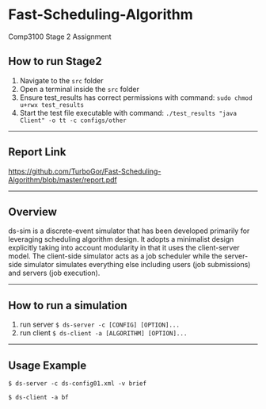 # Fast-Scheduling-Algorithm

Comp3100 Stage 2 Assignment

## How to run Stage2
1. Navigate to the `src` folder
2. Open a terminal inside the `src` folder
3. Ensure test_results has correct permissions with command: `sudo chmod u+rwx test_results`
4. Start the test file executable with command: `./test_results "java Client" -o tt -c configs/other`

---

## Report Link
https://github.com/TurboGor/Fast-Scheduling-Algorithm/blob/master/report.pdf

---

## Overview
ds-sim is a discrete-event simulator that has been developed primarily for leveraging scheduling algorithm design. It adopts a minimalist design explicitly taking into account modularity in that it uses the client-server model. The client-side simulator acts as a job scheduler while the server-side simulator simulates everything else including users (job submissions) and servers (job execution).

---

## How to run a simulation
1. run server `$ ds-server -c [CONFIG] [OPTION]...`
2. run client `$ ds-client -a [ALGORITHM] [OPTION]...`

---

## Usage Example
`$ ds-server -c ds-config01.xml -v brief`

`$ ds-client -a bf`

